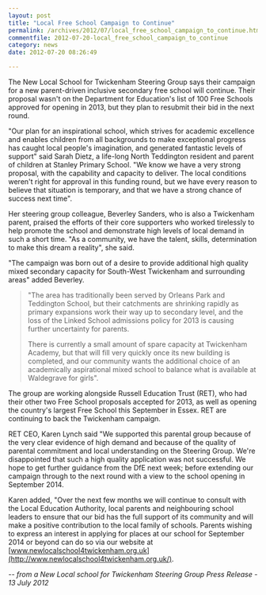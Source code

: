 ```yaml
---
layout: post
title: "Local Free School Campaign to Continue"
permalink: /archives/2012/07/local_free_school_campaign_to_continue.html
commentfile: 2012-07-20-local_free_school_campaign_to_continue
category: news
date: 2012-07-20 08:26:49

---
```


The New Local School for Twickenham Steering Group says their campaign for a new parent-driven inclusive secondary free school will continue. Their proposal wasn't on the Department for Education's list of 100 Free Schools approved for opening in 2013, but they plan to resubmit their bid in the next round.

"Our plan for an inspirational school, which strives for academic excellence and enables children from all backgrounds to make exceptional progress has caught local people's imagination, and generated fantastic levels of support" said Sarah Dietz, a life-long North Teddington resident and parent of children at Stanley Primary School. "We know we have a very strong proposal, with the capability and capacity to deliver. The local conditions weren't right for approval in this funding round, but we have every reason to believe that situation is temporary, and that we have a strong chance of success next time".

Her steering group colleague, Beverley Sanders, who is also a Twickenham parent, praised the efforts of their core supporters who worked tirelessly to help promote the school and demonstrate high levels of local demand in such a short time. "As a community, we have the talent, skills, determination to make this dream a reality", she said.

"The campaign was born out of a desire to provide additional high quality mixed secondary capacity for South-West Twickenham and surrounding areas" added Beverley.

> "The area has traditionally been served by Orleans Park and Teddington School, but their catchments are shrinking rapidly as primary expansions work their way up to secondary level, and the loss of the Linked School admissions policy for 2013 is causing further uncertainty for parents.
> 
>  There is currently a small amount of spare capacity at Twickenham Academy, but that will fill very quickly once its new building is completed, and our community wants the additional choice of an academically aspirational mixed school to balance what is available at Waldegrave for girls".
> 
 The group are working alongside Russell Education Trust (RET), who had their other two Free School proposals accepted for 2013, as well as opening the country's largest Free School this September in Essex. RET are continuing to back the Twickenham campaign.

RET CEO, Karen Lynch said "We supported this parental group because of the very clear evidence of high demand and because of the quality of parental commitment and local understanding on the Steering Group. We're disappointed that such a high quality application was not successful. We hope to get further guidance from the DfE next week; before extending our campaign through to the next round with a view to the school opening in September 2014.

Karen added, "Over the next few months we will continue to consult with the Local Education Authority, local parents and neighbouring school leaders to ensure that our bid has the full support of its community and will make a positive contribution to the local family of schools. Parents wishing to express an interest in applying for places at our school for September 2014 or beyond can do so via our website at [www.newlocalschool4twickenham.org.uk](http://www.newlocalschool4twickenham.org.uk/).

<cite>-- from a New Local school for Twickenham Steering Group Press Release - 13 July 2012</cite>
